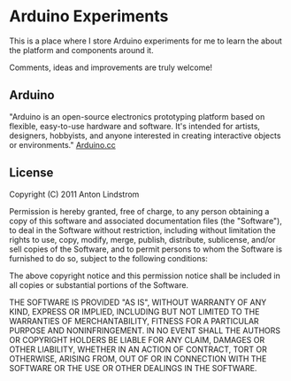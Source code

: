 # Arduino Experiments

This is a place where I store Arduino experiments for me to learn the about the
platform and components around it.

Comments, ideas and improvements are truly welcome!

## Arduino

"Arduino is an open-source electronics prototyping platform based on flexible, 
easy-to-use hardware and software. It's intended for artists, designers, 
hobbyists, and anyone interested in creating interactive objects or environments."
[Arduino.cc](http://arduino.cc)

## License
Copyright (C) 2011 Anton Lindstrom

Permission is hereby granted, free of charge, to any person obtaining a copy of
this software and associated documentation files (the "Software"), to deal in
the Software without restriction, including without limitation the rights to
use, copy, modify, merge, publish, distribute, sublicense, and/or sell copies
of the Software, and to permit persons to whom the Software is furnished to do
so, subject to the following conditions:

The above copyright notice and this permission notice shall be included in all
copies or substantial portions of the Software.

THE SOFTWARE IS PROVIDED "AS IS", WITHOUT WARRANTY OF ANY KIND, EXPRESS OR
IMPLIED, INCLUDING BUT NOT LIMITED TO THE WARRANTIES OF MERCHANTABILITY,
FITNESS FOR A PARTICULAR PURPOSE AND NONINFRINGEMENT. IN NO EVENT SHALL THE
AUTHORS OR COPYRIGHT HOLDERS BE LIABLE FOR ANY CLAIM, DAMAGES OR OTHER
LIABILITY, WHETHER IN AN ACTION OF CONTRACT, TORT OR OTHERWISE, ARISING FROM,
OUT OF OR IN CONNECTION WITH THE SOFTWARE OR THE USE OR OTHER DEALINGS IN THE
SOFTWARE.
